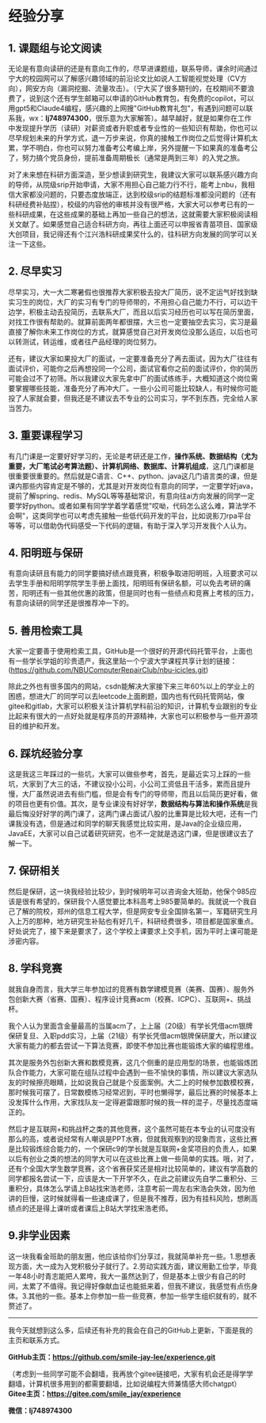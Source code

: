 # 经验分享

## 1. 课题组与论文阅读

无论是有意向读研的还是有意向工作的，尽早进课题组，联系导师，课余时间通过宁大的校园网可以了解感兴趣领域的前沿论文比如说人工智能视觉处理（CV方向），网安方向（漏洞挖掘、流量攻击）。（宁大买了很多期刊的，在校期间不要浪费了，说到这个还有学生邮箱可以申请的GitHub教育包，有免费的copilot，可以用gpt5和Claude4编程，感兴趣的上网搜"GitHub教育礼包"，有遇到问题可以联系我，wx：**lj748974300**，很乐意为大家解答）。越早越好，就是如果你在工作中发现提升学历（读研）对薪资或者升职或者专业性的一些知识有帮助，你也可以尽早规划未来的升学方式，退一万步来说，你真的接触工作岗位之后觉得计算机太累，学不明白，你也可以努力准备考公考编上岸，另外提醒一下如果真的准备考公了，努力搞个党员身份，提前准备周期极长（通常是两到三年）的入党之旅。

对了未来想在科研方面深造，至少想读到研究生，我建议大家可以联系感兴趣方向的导师，从院级srip开始申请，大家不用担心自己能力行不行，能考上nbu，我相信大家都没问题的，只要态度放端正，达到校级srip的结题标准都没问题的（还有科研经费补贴捏），校级的内容他的审核并没有很严格，大家大可以参考已有的一些科研成果，在这些成果的基础上再加一些自己的想法，这就需要大家积极阅读相关文献了。如果感觉自己适合科研方向，再往上面还可以申报省青苗项目、国家级大创项目，我记得还有个江兴浩科研成果奖什么的，往科研方向发展的同学可以关注一下这些。

## 2. 尽早实习

尽早实习，大一大二寒暑假也很推荐大家积极去投大厂简历，说不定运气好找到缺实习生的岗位，大厂的实习有专门的导师带的，不用担心自己能力不行，可以边干边学，积极主动去投简历，去联系大厂，而且以后实习经历也可以写在简历里面，对找工作很有帮助的。就算前面两年都很摆，大三也一定要抽空去实习，实习是最直接了解你未来工作岗位的方式，就算感觉自己对开发岗位没那么适应，以后也可以转测试，转运维，或者往产品经理的岗位努力。

还有，建议大家如果投大厂的面试，一定要准备充分了再去面试，因为大厂往往有面试评价，可能你之后再想投同一个公司，面试官看你之前的面试评价，你的简历可能会过不了初筛。所以我建议大家先拿中厂的面试练练手，大概知道这个岗位需要掌握哪些技能，准备充分了再冲大厂。一些小公司可能比较缺人，有时候你可能投了人家就会要，但我还是不建议去不专业的公司实习，学不到东西，完全给人家当苦力。

## 3. 重要课程学习

有几门课是一定要好好学习的，无论是考研还是工作，**操作系统、数据结构（尤为重要，大厂笔试必考算法题）、计算机网络、数据库、计算机组成**，这几门课都是很重要很重要的。然后就是C语言、C++、python、java这几门语言类的课，但是课内那些内容肯定是不够的，尤其是对开发岗位有意向的同学，一定要学好java，提前了解spring、redis、MySQL等等基础常识，有意向往ai方向发展的同学一定要学好python。或者如果有同学学着学着感觉"哎呦，代码怎么这么难，算法学不会啊"，这类同学也可以考虑先接触一些低代码开发的平台，比如说影刀rpa平台等等，可以借助伪代码感受一下代码的逻辑，有助于深入学习开发我个人认为。

## 4. 阳明班与保研

有意向读研且有能力的同学要搞好绩点跟竞赛，积极争取进阳明班，入班要求可以去学生手册和阳明学院学生手册上面找，阳明班有保研名额，可以免去考研的痛苦，阳明还有一些其他优惠的政策，但是同时也有一些绩点和竞赛上考核的压力，有意向读研的同学还是很推荐冲一下的。

## 5. 善用检索工具

大家一定要善于使用检索工具，GitHub是一个很好的开源代码托管平台，上面也有一些学长学姐的珍贵遗产，我这里贴一个宁波大学课程共享计划的链接：(https://github.com/NBUComputerRepairClub/nbu-icicles.git)

除此之外也有很多国内的网站，csdn能解决大家接下来三年60%以上的学业上的困惑，想进大厂的同学可以去leetcode上面刷题，国内也有代码托管网站，像gitee和gitlab，大家可以积极关注计算机学科前沿的知识，计算机专业跟别的专业比起来有很大的一点好处就是程序员的开源精神，大家也可以积极参与一些开源项目的维护和开发。

## 6. 踩坑经验分享

这是我这三年踩过的一些坑，大家可以做些参考，首先，是最近实习上踩的一些坑，大家到了大三的话，不建议投小公司，小公司工资低且干活多，累而且提升慢，大厂虽然说进去有些门槛，但是会有专门的导师带，而且以后简历更好看，做的项目也更有价值。其次，是专业课没有好好学，**数据结构与算法和操作系统**是我最后悔没好好学的两门课了，这两门课占面试八股的比重算是比较大吧，还有一门课我没有选，但是通过和同学的聊天我感觉比较实用，是Java的企业级应用，JavaEE，大家可以自己试着研究研究，也不一定就是选这门课，但是很建议去了解一下。

## 7. 保研相关

然后是保研，这一块我经验比较少，到时候明年可以咨询金大班助，他保个985应该是很有希望的，保研我个人感觉要比本科高考上985要简单的。我就说一个我自己了解的院校，郑州的信息工程大学，但是网安专业全国排名第一，军籍研究生月入上万的那种，地方研究生补贴也有好几千，科研经费很多，项目都是国家重点。好处说完了，接下来是要求了，这个学校上课要求上交手机，因为平时上课可能是涉密内容。

## 8. 学科竞赛

就我自身而言，我大学三年参加过的竞赛有数学建模竞赛（美赛、国赛）、服务外包创新大赛（省赛、国赛）、程序设计竞赛acm（校赛、ICPC）、互联网+、挑战杯。

我个人认为里面含金量最高的当属acm了，上上届（20级）有学长凭借acm银牌保研复旦、入职pdd实习，上届（21级）有学长凭借acm银牌保研厦大，所以建议大家有能力的都去尝试一下算法竞赛，即使不参加比赛也能锻炼大家的编程思维。

其次是服务外包创新大赛和数模竞赛，这几个侧重的是应用型的场景，也能锻炼团队合作能力，大家可能在组队过程中会遇到一些不愉快的事情，所以建议大家选队友的时候擦亮眼睛，比如说我自己就是个反面案例。大二上的时候参加数模校赛，那时候我可摆了，日常数模练习经常迟到，平时也懒得学，最后比赛的时候基本上没发挥什么作用，大家找队友一定得避雷跟那时候的我一样的混子，尽量找态度端正的。

然后才是互联网+和挑战杯之类的其他竞赛，这个虽然可能在本专业的认可度没有那么的高，或者说经常有人嘲讽是PPT水赛，但就我观察到的现象而言，这些比赛是比较锻炼综合能力的，一个保研c9的学长就是互联网+金奖项目的负责人，如果以后有创业之类的想法的同学大可以在这些比赛上做一些简单的实践。哦，对了，还有个全国大学生数学竞赛，这个省赛获奖还是相对比较简单的，建议有学高数的同学都报名尝试一下，应该是大一下开学不久，在此之前建议先自学二重积分、三重积分，具体怎么学请上B站找宋浩老师，注意考前一周左右宋浩会失效，因为他讲的巨慢，这时候就得看一些速成课了，但是我不推荐，因为有挂科风险，想刷高绩点的还是得上课听或者课后上B站大学找宋浩老师。

## 9.非学业因素

这一块我看金班助的朋友圈，他应该给你们分享过，我就简单补充一些。1.思想表现方面，大一成为入党积极分子就行了。2.劳动实践方面，建议用勤工俭学，毕竟一年48小时青志能把人累垮，我大一虽然达到了，但是基本上很少有自己的时间，太累了不值得。我记得好像献血证也能抵来着，但我不建议，我感觉有点伤身体。3.其他的一些。基本上你参加一些一些竞赛，参加一些学生组织就有的，就不赘述了。



---

我今天就想到这么多，后续还有补充的我会在自己的GitHub上更新，下面是我的主页和联系方式。

**GitHub主页：https://github.com/smile-jay-lee/experience.git**

（考虑到一些同学可能不会翻墙，我再放个gitee链接吧，大家有机会还是得学学翻墙，计算机很多用到的都需要翻墙，比如说编程大师兼情感大师chatgpt）
**Gitee主页：https://gitee.com/smile_jay/experience**

**微信：lj748974300**
